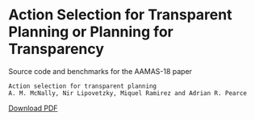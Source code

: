 # Action Selection for Transparent Planning or Planning for Transparency

Source code and benchmarks for the AAMAS-18 paper

```
Action selection for transparent planning
A. M. McNally, Nir Lipovetzky, Miquel Ramirez and Adrian R. Pearce
```

[Download PDF](http://ifaamas.org/Proceedings/aamas2018/pdfs/p1327.pdf)
